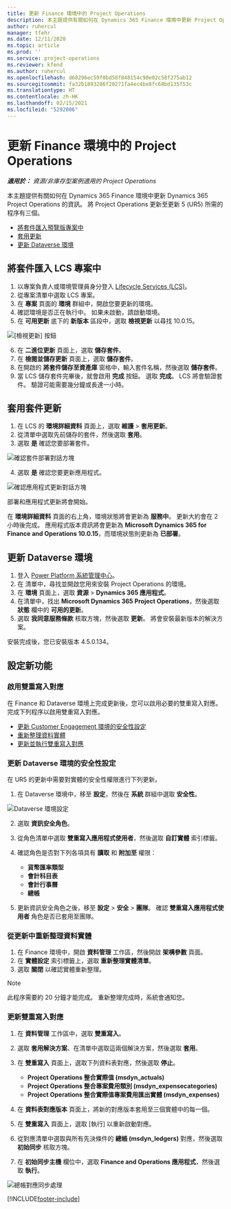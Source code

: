 ```yaml
---
title: 更新 Finance 環境中的 Project Operations
description: 本主題提供有關如何在 Dynamics 365 Finance 環境中更新 Project Operations 的資訊。
author: ruhercul
manager: tfehr
ms.date: 12/11/2020
ms.topic: article
ms.prod: ''
ms.service: project-operations
ms.reviewer: kfend
ms.author: ruhercul
ms.openlocfilehash: d68296ec59f0bd58f848154c90e02c58f275ab12
ms.sourcegitcommit: fa32b1893286f20271fa4ec4be8fc68bd135f53c
ms.translationtype: HT
ms.contentlocale: zh-HK
ms.lasthandoff: 02/15/2021
ms.locfileid: "5292006"
---
```

# <a name="update-project-operations-in-your-finance-environment"></a>更新 Finance 環境中的 Project Operations

_**適用於：** 資源/非庫存型案例適用的 Project Operations_


本主題提供有關如何在 Dynamics 365 Finance 環境中更新 Dynamics 365 Project Operations 的資訊。 將 Project Operations 更新至更新 5 (UR5) 所需的程序有三個。

- [將套件匯入預覽版專案中](#import)
- [套用更新](#apply)
- [更新 Dataverse 環境](#update)

## <a name="import-the-package-into-your-lcs-project"></a><a name="import"></a>將套件匯入 LCS 專案中

1. 以專案負責人或環境管理員身分登入 [Lifecycle Services (LCS)](https://lcs.dynamics.com/)。
2. 從專案清單中選取 LCS 專案。
3. 在 **專案** 頁面的 **環境** 群組中，開啟您要更新的環境。
4. 確認環境是否正在執行中。 如果未啟動，請啟動環境。
5. 在 **可用更新** 底下的 **新版本** 區段中，選取 **檢視更新** 以尋找 10.0.15。

![[檢視更新] 按鈕](media/view-update.png)

6. 在 **二進位更新** 頁面上，選取 **儲存套件**。
7. 在 **檢閱並儲存更新** 頁面上，選取 **儲存套件**。
8. 在開啟的 **將套件儲存至資產庫** 窗格中，輸入套件名稱，然後選取 **儲存套件**。
9. 當 LCS 儲存套件完畢後，就會啟用 **完成** 按鈕。 選取 **完成**。 LCS 將會驗證套件。 驗證可能需要幾分鐘或長達一小時。


## <a name="apply-the-package-update"></a><a name="apply"></a>套用套件更新

1. 在 LCS 的 **環境詳細資料** 頁面上，選取 **維護** > **套用更新**。
2. 從清單中選取先前儲存的套件，然後選取 **套用**。
3. 選取 **是** 確認您要部署套件。

![確認套件部署對話方塊](media/confirm-package-deployment.png)

4. 選取 **是** 確認您要更新應用程式。

![確認應用程式更新對話方塊](media/confirm-application-update.png)

部署和應用程式更新將會開始。 

在 **環境詳細資料** 頁面的右上角，環境狀態將會更新為 **服務中**。 更新大約會在 2 小時後完成。 應用程式版本資訊將會更新為 **Microsoft Dynamics 365 for Finance and Operations 10.0.15**，而環境狀態則更新為 **已部署**。


## <a name="update-your-dataverse-environment"></a><a name="update"></a>更新 Dataverse 環境

1. 登入 [Power Platform 系統管理中心](https://admin.powerplatform.com/)。
2. 在 清單中，尋找並開啟您用來安裝 Project Operations 的環境。
3. 在 **環境** 頁面上，選取 **資源** > **Dynamics 365 應用程式**。
4. 在清單中，找出 **Microsoft Dynamics 365 Project Operations**，然後選取 **狀態** 欄中的 **可用的更新**。
5. 選取 **我同意服務條款** 核取方塊，然後選取 **更新**。 將會安裝最新版本的解決方案。

安裝完成後，您已安裝版本 4.5.0.134。

## <a name="configure-new-features"></a>設定新功能

### <a name="enable-dual-write-mapping"></a>啟用雙重寫入對應

在 Finance 和 Dataverse 環境上完成更新後，您可以啟用必要的雙重寫入對應。 完成下列程序以啟用雙重寫入對應。

- [更新 Customer Engagement 環境的安全性設定](#security)
- [重新整理資料實體](#refresh)
- [更新並執行雙重寫入對應](#run)

### <a name="update-security-settings-on-the-dataverse-environment"></a><a name="security"></a>更新 Dataverse 環境的安全性設定

在 UR5 的更新中需要對實體的安全性權限進行下列更新。

1. 在 Dataverse 環境中，移至 **設定**，然後在 **系統** 群組中選取 **安全性**。

![Dataverse 環境設定](media/Picture21.png)

2. 選取 **資訊安全角色**。
3. 從角色清單中選取 **雙重寫入應用程式使用者**，然後選取 **自訂實體** 索引標籤。 
4. 確認角色是否對下列各項具有 **讀取** 和 **附加至** 權限：

      - **貨幣匯率類型**
      - **會計科目表** 
      - **會計行事曆** 
      - **總帳**

5. 更新資訊安全角色之後，移至 **設定** > **安全** > **團隊**。 確認 **雙重寫入應用程式使用者** 角色是否已套用至團隊。 

### <a name="refresh-data-entities-from-the-update"></a><a name="refresh"></a>從更新中重新整理資料實體

1. 在 Finance 環境中，開啟 **資料管理** 工作區，然後開啟 **架構參數** 頁面。
2. 在 **實體設定** 索引標籤上，選取 **重新整理實體清單**。
3. 選取 **關閉** 以確認實體重新整理。

 > [!NOTE]
 > 此程序需要約 20 分鐘才能完成。 重新整理完成時，系統會通知您。

### <a name="update-dual-write-mappings"></a><a name="run"></a>更新雙重寫入對應

1. 在 **資料管理** 工作區中，選取 **雙重寫入**。
2. 選取 **套用解決方案**、在清單中選取這兩個解決方案，然後選取 **套用**。
3. 在 **雙重寫入** 頁面上，選取下列資料表對應，然後選取 **停止**。

    - **Project Operations 整合實際值 (msdyn_actuals)**
    - **Project Operations 整合專案費用類別 (msdyn_expensecategories)**
    - **Project Operations 整合實際值專案費用匯出實體 (msdyn_expenses)**

4. 在 **資料表對應版本** 頁面上，將新的對應版本套用至三個實體中的每一個。
5. 在 **雙重寫入** 頁面上，選取 [執行] 以重新啟動對應。
6. 從對應清單中選取與所有先決條件的 **總帳 (msdyn_ledgers)** 對應，然後選取 **初始同步** 核取方塊。 
7. 在 **初始同步主機** 欄位中，選取 **Finance and Operations 應用程式**，然後選取 **執行**。
 
 ![總帳對應同步處理](media/DW6.png)
 


[!INCLUDE[footer-include](../includes/footer-banner.md)]